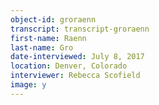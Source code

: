 ```yaml
---
object-id: groraenn  
transcript: transcript-groraenn  
first-name: Raenn
last-name: Gro
date-interviewed: July 8, 2017
location: Denver, Colorado
interviewer: Rebecca Scofield
image: y
---
```

